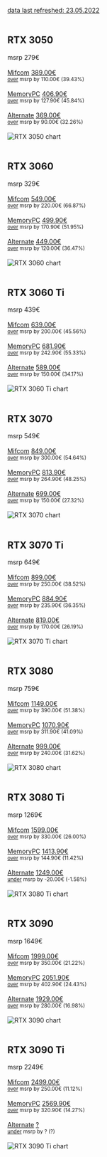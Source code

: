 <ins>data last refreshed: 23.05.2022</ins><br><br>

  ## RTX 3050
  msrp 279€<br><br>
    [Mifcom](https://www.mifcom.de) <ins>389.00€</ins><br>
      <sub><ins>over</ins> msrp by 110.00€ (39.43%)</sub><br><br>
    [MemoryPC](https://www.memorypc.de) <ins>406.90€</ins><br>
      <sub><ins>over</ins> msrp by 127.90€ (45.84%)</sub><br><br>
    [Alternate](https://www.alternate.de) <ins>369.00€</ins><br>
      <sub><ins>over</ins> msrp by 90.00€ (32.26%)</sub><br><br>
  ![RTX 3050 chart](img/RTX%203050.svg)
  <br><br>
  ## RTX 3060
  msrp 329€<br><br>
    [Mifcom](https://www.mifcom.de) <ins>549.00€</ins><br>
      <sub><ins>over</ins> msrp by 220.00€ (66.87%)</sub><br><br>
    [MemoryPC](https://www.memorypc.de) <ins>499.90€</ins><br>
      <sub><ins>over</ins> msrp by 170.90€ (51.95%)</sub><br><br>
    [Alternate](https://www.alternate.de) <ins>449.00€</ins><br>
      <sub><ins>over</ins> msrp by 120.00€ (36.47%)</sub><br><br>
  ![RTX 3060 chart](img/RTX%203060.svg)
  <br><br>
  ## RTX 3060 Ti
  msrp 439€<br><br>
    [Mifcom](https://www.mifcom.de) <ins>639.00€</ins><br>
      <sub><ins>over</ins> msrp by 200.00€ (45.56%)</sub><br><br>
    [MemoryPC](https://www.memorypc.de) <ins>681.90€</ins><br>
      <sub><ins>over</ins> msrp by 242.90€ (55.33%)</sub><br><br>
    [Alternate](https://www.alternate.de) <ins>589.00€</ins><br>
      <sub><ins>over</ins> msrp by 150.00€ (34.17%)</sub><br><br>
  ![RTX 3060 Ti chart](img/RTX%203060%20Ti.svg)
  <br><br>
  ## RTX 3070
  msrp 549€<br><br>
    [Mifcom](https://www.mifcom.de) <ins>849.00€</ins><br>
      <sub><ins>over</ins> msrp by 300.00€ (54.64%)</sub><br><br>
    [MemoryPC](https://www.memorypc.de) <ins>813.90€</ins><br>
      <sub><ins>over</ins> msrp by 264.90€ (48.25%)</sub><br><br>
    [Alternate](https://www.alternate.de) <ins>699.00€</ins><br>
      <sub><ins>over</ins> msrp by 150.00€ (27.32%)</sub><br><br>
  ![RTX 3070 chart](img/RTX%203070.svg)
  <br><br>
  ## RTX 3070 Ti
  msrp 649€<br><br>
    [Mifcom](https://www.mifcom.de) <ins>899.00€</ins><br>
      <sub><ins>over</ins> msrp by 250.00€ (38.52%)</sub><br><br>
    [MemoryPC](https://www.memorypc.de) <ins>884.90€</ins><br>
      <sub><ins>over</ins> msrp by 235.90€ (36.35%)</sub><br><br>
    [Alternate](https://www.alternate.de) <ins>819.00€</ins><br>
      <sub><ins>over</ins> msrp by 170.00€ (26.19%)</sub><br><br>
  ![RTX 3070 Ti chart](img/RTX%203070%20Ti.svg)
  <br><br>
  ## RTX 3080
  msrp 759€<br><br>
    [Mifcom](https://www.mifcom.de) <ins>1149.00€</ins><br>
      <sub><ins>over</ins> msrp by 390.00€ (51.38%)</sub><br><br>
    [MemoryPC](https://www.memorypc.de) <ins>1070.90€</ins><br>
      <sub><ins>over</ins> msrp by 311.90€ (41.09%)</sub><br><br>
    [Alternate](https://www.alternate.de) <ins>999.00€</ins><br>
      <sub><ins>over</ins> msrp by 240.00€ (31.62%)</sub><br><br>
  ![RTX 3080 chart](img/RTX%203080.svg)
  <br><br>
  ## RTX 3080 Ti
  msrp 1269€<br><br>
    [Mifcom](https://www.mifcom.de) <ins>1599.00€</ins><br>
      <sub><ins>over</ins> msrp by 330.00€ (26.00%)</sub><br><br>
    [MemoryPC](https://www.memorypc.de) <ins>1413.90€</ins><br>
      <sub><ins>over</ins> msrp by 144.90€ (11.42%)</sub><br><br>
    [Alternate](https://www.alternate.de) <ins>1249.00€</ins><br>
      <sub><ins>under</ins> msrp by -20.00€ (-1.58%)</sub><br><br>
  ![RTX 3080 Ti chart](img/RTX%203080%20Ti.svg)
  <br><br>
  ## RTX 3090
  msrp 1649€<br><br>
    [Mifcom](https://www.mifcom.de) <ins>1999.00€</ins><br>
      <sub><ins>over</ins> msrp by 350.00€ (21.22%)</sub><br><br>
    [MemoryPC](https://www.memorypc.de) <ins>2051.90€</ins><br>
      <sub><ins>over</ins> msrp by 402.90€ (24.43%)</sub><br><br>
    [Alternate](https://www.alternate.de) <ins>1929.00€</ins><br>
      <sub><ins>over</ins> msrp by 280.00€ (16.98%)</sub><br><br>
  ![RTX 3090 chart](img/RTX%203090.svg)
  <br><br>
  ## RTX 3090 Ti
  msrp 2249€<br><br>
    [Mifcom](https://www.mifcom.de) <ins>2499.00€</ins><br>
      <sub><ins>over</ins> msrp by 250.00€ (11.12%)</sub><br><br>
    [MemoryPC](https://www.memorypc.de) <ins>2569.90€</ins><br>
      <sub><ins>over</ins> msrp by 320.90€ (14.27%)</sub><br><br>
    [Alternate](https://www.alternate.de) <ins>?</ins><br>
      <sub><ins>under</ins> msrp by ? (?)</sub><br><br>
  ![RTX 3090 Ti chart](img/RTX%203090%20Ti.svg)
  <br><br>
